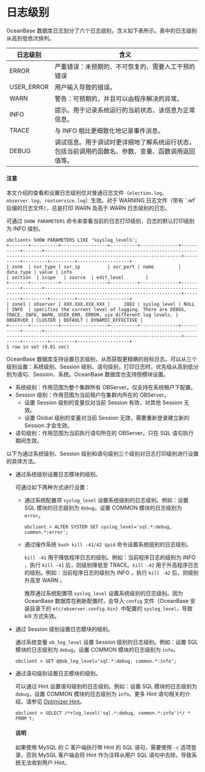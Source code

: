 # 日志级别

OceanBase 数据库日志划分了六个日志级别，含义如下表所示。表中的日志级别从高到低依次排列。

|日志级别|含义|
|---|---|
|ERROR|严重错误：未预期的、不可恢复的、需要人工干预的错误|
|USER_ERROR|用户输入导致的错误。|
|WARN|警告：可预期的，并且可以由程序解决的异常。|
|INFO|提示。用于记录系统运行的当前状态，该信息为正常信息。|
|TRACE|与 INFO 相比更细致化地记录事件消息。|
|DEBUG|调试信息。用于调试时更详细地了解系统运行状态，包括当前调用的函数名、参数、变量、函数调用返回值等。|

<main id="notice" type='notice'>
    <h4>注意</h4>
    <p>本文介绍的查看和设置日志级别仅对普通日志文件（<code>election.log</code>、<code>observer.log</code>、<code>rootservice.log</code>）生效。对于 WARNING 日志文件（带有 `.wf` 后缀的日志文件），总是打印 WARN 及高于 WARN 日志级别的日志。</p>
</main>

可通过 `SHOW PARAMETERS` 命令来查看当前的日志打印级别，日志的默认打印级别为 INFO 级别。

```shell
obclient> SHOW PARAMETERS LIKE '%syslog_level%';
+-------+----------+-----------------+----------+--------------+-----------+-------+------------------------------------------------------------------------------------------------------------------------+----------+---------+---------+-------------------+
| zone  | svr_type | svr_ip          | svr_port | name         | data_type | value | info                                                                                                                   | section  | scope   | source  | edit_level        |
+-------+----------+-----------------+----------+--------------+-----------+-------+------------------------------------------------------------------------------------------------------------------------+----------+---------+---------+-------------------+
| zone1 | observer | XXX.XXX.XXX.XXX |     2882 | syslog_level | NULL      | INFO  | specifies the current level of logging. There are DEBUG, TRACE, INFO, WARN, USER_ERR, ERROR, six different log levels. | OBSERVER | CLUSTER | DEFAULT | DYNAMIC_EFFECTIVE |
+-------+----------+-----------------+----------+--------------+-----------+-------+------------------------------------------------------------------------------------------------------------------------+----------+---------+---------+-------------------+
1 row in set (0.01 sec)
```

OceanBase 数据库支持设置日志级别，从而获取更精确的目标日志。可以从三个级别设置：系统级别、Session 级别、语句级别，打印日志时，优先级从高到低分别为语句、Session、系统。OceanBase 数据库也支持按模块设置。

* 系统级别：作用范围为整个集群所有 OBServer。仅支持在系统租户下配置。
* Session 级别：作用范围为当前租户在集群内所在的 OBServer。
    * 设置 Session 级别的变量仅对当前 Session 有效，对其他 Session 无效。
    * 设置 Global 级别的变量对当前 Session 无效，需要重新登录建立新的 Session 才会生效。
* 语句级别：作用范围为当前执行语句所在的 OBServer。只在 SQL 语句执行期间生效。

以下为通过系统级别、Session 级别和语句级别三个级别对日志打印级别进行设置的具体方法。

* 通过系统级别设置日志模块的级别。

    可通过如下两种方式进行设置：

    * 通过系统配置项 `syslog_level` 设置系统级别的日志级别。例如：设置 SQL 模块的日志级别为 `debug`，设置 COMMON 模块的日志级别为 `error`。

        ```shell
        obclient > ALTER SYSTEM SET syslog_level='sql.*:debug, common.*:error';
        ```
    * 通过操作系统 `bash kill -41/42 $pid` 命令设置系统级别的日志级别。

        `kill -41` 用于降低程序日志的级别。例如：当前程序日志的级别为 INFO ，执行 `kill -41` 后，则级别降低至 TRACE。`kill -42` 用于升高程序日志的级别。例如：当前程序日志的级别为 INFO ，执行 `kill -42` 后，则级别升高至 WARN 。

        推荐通过系统配置项 `syslog_level` 设置系统级别的日志级别。因为 OceanBase 数据库在刷新配置时，会导入 `config` 文件（OceanBase 安装目录下的 `etc/observer.config.bin`）中配置的 `syslog_level`，导致 kill 方式失效。

* 通过 Session 级别设置日志模块的级别。

    通过系统变量 `ob_log_level` 设置 Session 级别的日志级别。例如：设置 SQL 模块的日志级别为 `debug`，设置 COMMON 模块的日志级别为 `info`。

    ```shell
    obclient > SET @@ob_log_level='sql.*:debug, common.*:info';
    ```

* 通过语句级别设置日志模块的级别。

    可以通过 Hint 设置语句级别的日志级别。例如：设置 SQL 模块的日志级别为 `debug`，设置 COMMON 模块的日志级别为 `info`。更多 Hint 语句相关的介绍，请参见 [Optimizer Hint](../../7.reference/3.performance-tuning-guide/5.sql-optimization/4.sql-optimization/7.manage-execution-plans/1.optimizer-hint.md)。

    ```shell
    obclient > SELECT /*+log_level('sql.*:debug, common.*:info')*/ * FROM t;
    ```

    <main id="notice" type='explain'>
    <h4>说明</h4>
    <p>如果使用 MySQL 的 C 客户端执行带 Hint 的 SQL 语句，需要使用 <code>-c</code> 选项登录，否则 MySQL 客户端会将 Hint 作为注释从用户 SQL 语句中去除，导致系统无法收到用户 Hint。</p>
    </main>


